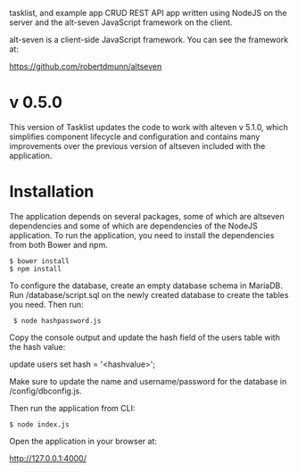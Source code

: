 tasklist, and example app CRUD REST API app written using NodeJS on the server and the alt-seven JavaScript framework on the client.

alt-seven is a client-side JavaScript framework. You can see the framework at:

https://github.com/robertdmunn/altseven


v 0.5.0
========

This version of Tasklist updates the code to work with alteven v 5.1.0, which simplifies component lifecycle and configuration and contains many improvements over the previous version of altseven included with the application.


Installation
=============

The application depends on several packages, some of which are altseven dependencies and some of which are dependencies of the NodeJS application. To run the application, you need to install the dependencies from both Bower and npm.

    $ bower install
    $ npm install

To configure the database, create an empty database schema in MariaDB. Run /database/script.sql on the newly created database to create the tables you need. Then run:

     $ node hashpassword.js

Copy the console output and update the hash field of the users table with the hash value:

update users set hash = '&lt;hashvalue&gt;';


Make sure to update the name and username/password for the database in /config/dbconfig.js.

Then run the application from CLI:

    $ node index.js

Open the application in your browser at:

http://127.0.0.1:4000/
